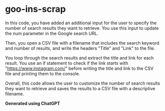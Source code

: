 # goo-ins-scrap

In this code, you have added an additional input for the user to specify the number of search results they want to retrieve. You use this input to update the num parameter in the Google search URL.

Then, you open a CSV file with a filename that includes the search keyword and number of results, and write the headers "Title" and "Link" to the file.

You loop through the search results and extract the title and link for each result. You use an if statement to check if the link starts with "https://www.instagram.com/" before writing the title and link to the CSV file and printing them to the console.

Overall, this code allows the user to customize the number of search results they want to retrieve and saves the results to a CSV file with a descriptive filename.

**Generated using ChatGPT**

